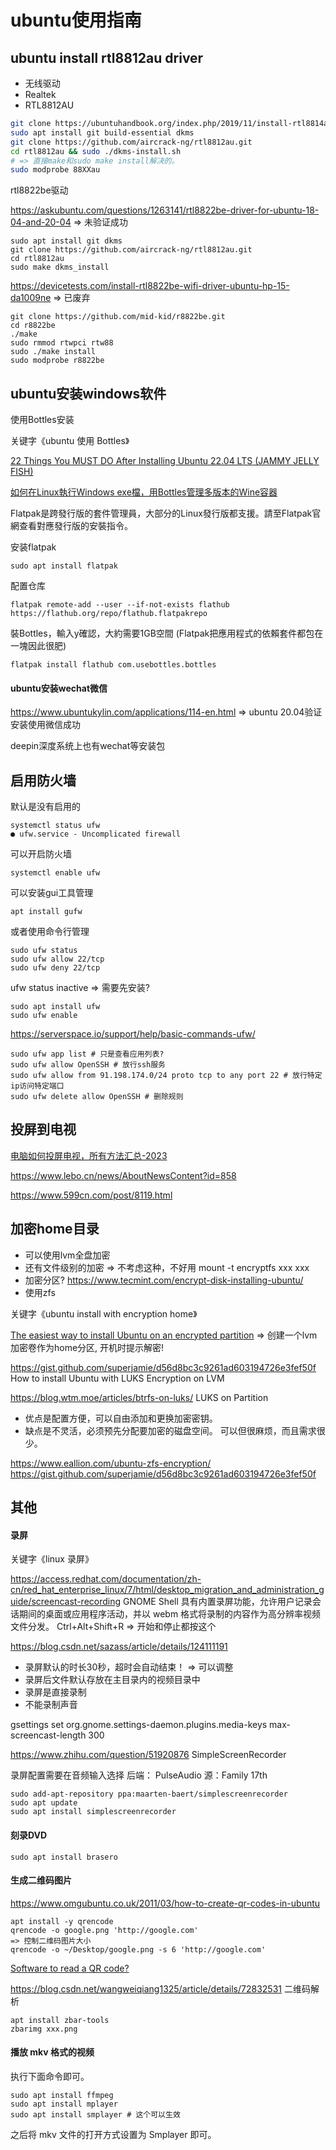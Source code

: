 # ubuntu使用指南

## ubuntu install rtl8812au driver

* 无线驱动
* Realtek
* RTL8812AU

```bash
git clone https://ubuntuhandbook.org/index.php/2019/11/install-rtl8814au-driver-ubuntu-19-10-kernel-5-13/
sudo apt install git build-essential dkms
git clone https://github.com/aircrack-ng/rtl8812au.git
cd rtl8812au && sudo ./dkms-install.sh
# => 直接make和sudo make install解决的。
sudo modprobe 88XXau
```

rtl8822be驱动

https://askubuntu.com/questions/1263141/rtl8822be-driver-for-ubuntu-18-04-and-20-04
=> 未验证成功
```
sudo apt install git dkms
git clone https://github.com/aircrack-ng/rtl8812au.git
cd rtl8812au
sudo make dkms_install
```

https://devicetests.com/install-rtl8822be-wifi-driver-ubuntu-hp-15-da1009ne
=> 已废弃
```
git clone https://github.com/mid-kid/r8822be.git
cd r8822be
./make
sudo rmmod rtwpci rtw88
sudo ./make install
sudo modprobe r8822be
```

## ubuntu安装windows软件

使用Bottles安装

关键字《ubuntu 使用 Bottles》

[22 Things You MUST DO After Installing Ubuntu 22.04 LTS (JAMMY JELLY FISH)](https://www.youtube.com/watch?v=CRXbjLbepqc&ab_channel=KskRoyal)

[如何在Linux執行Windows exe檔，用Bottles管理多版本的Wine容器](https://ivonblog.com/posts/setup-linux-bottles/)

Flatpak是跨發行版的套件管理員，大部分的Linux發行版都支援。請至Flatpak官網查看對應發行版的安裝指令。

安装flatpak
```
sudo apt install flatpak
```

配置仓库
```
flatpak remote-add --user --if-not-exists flathub https://flathub.org/repo/flathub.flatpakrepo
```

裝Bottles，輸入y確認，大約需要1GB空間 (Flatpak把應用程式的依賴套件都包在一塊因此很肥)
```
flatpak install flathub com.usebottles.bottles
```

#### ubuntu安装wechat微信

https://www.ubuntukylin.com/applications/114-en.html
=> ubuntu 20.04验证安装使用微信成功

deepin深度系统上也有wechat等安装包

## 启用防火墙

默认是没有启用的
```
systemctl status ufw
● ufw.service - Uncomplicated firewall
```

可以开启防火墙
```
systemctl enable ufw
```

可以安装gui工具管理
```
apt install gufw
```

或者使用命令行管理
```
sudo ufw status
sudo ufw allow 22/tcp
sudo ufw deny 22/tcp
```

ufw status inactive
=> 需要先安装?
```
sudo apt install ufw
sudo ufw enable
```

https://serverspace.io/support/help/basic-commands-ufw/
```
sudo ufw app list # 只是查看应用列表?
sudo ufw allow OpenSSH # 放行ssh服务
sudo ufw allow from 91.198.174.0/24 proto tcp to any port 22 # 放行特定ip访问特定端口
sudo ufw delete allow OpenSSH # 删除规则
```

## 投屏到电视

[电脑如何投屏电视，所有方法汇总-2023](https://www.zhihu.com/tardis/zm/art/360544450?source_id=1003)

https://www.lebo.cn/news/AboutNewsContent?id=858

https://www.599cn.com/post/8119.html 

## 加密home目录

- 可以使用lvm全盘加密
- 还有文件级别的加密
  => 不考虑这种，不好用
  mount -t encryptfs xxx xxx
- 加密分区?
  https://www.tecmint.com/encrypt-disk-installing-ubuntu/
- 使用zfs

关键字《ubuntu install with encryption home》

[The easiest way to install Ubuntu on an encrypted partition](https://maciej-sady.medium.com/the-easiest-way-to-install-ubuntu-on-an-encrypted-partition-a882320dd6bb)
=> 创建一个lvm加密卷作为home分区, 开机时提示解密!

https://gist.github.com/superjamie/d56d8bc3c9261ad603194726e3fef50f
How to install Ubuntu with LUKS Encryption on LVM

https://blog.wtm.moe/articles/btrfs-on-luks/
LUKS on Partition
- 优点是配置方便，可以自由添加和更换加密密钥。
- 缺点是不灵活，必须预先分配要加密的磁盘空间。 可以但很麻烦，而且需求很少。

https://www.eallion.com/ubuntu-zfs-encryption/
https://gist.github.com/superjamie/d56d8bc3c9261ad603194726e3fef50f

## 其他

#### 录屏

关键字《linux 录屏》

https://access.redhat.com/documentation/zh-cn/red_hat_enterprise_linux/7/html/desktop_migration_and_administration_guide/screencast-recording
GNOME Shell 具有内置录屏功能，允许用户记录会话期间的桌面或应用程序活动，并以 webm 格式将录制的内容作为高分辨率视频文件分发。
Ctrl+Alt+Shift+R => 开始和停止都按这个

https://blog.csdn.net/sazass/article/details/124111191
- 录屏默认的时长30秒，超时会自动结束！ => 可以调整
- 录屏后文件默认存放在主目录内的视频目录中
- 录屏是直接录制
- 不能录制声音

gsettings set org.gnome.settings-daemon.plugins.media-keys max-screencast-length 300


https://www.zhihu.com/question/51920876
SimpleScreenRecorder

录屏配置需要在音频输入选择
后端： PulseAudio
源：Family 17th

```
sudo add-apt-repository ppa:maarten-baert/simplescreenrecorder
sudo apt update
sudo apt install simplescreenrecorder
```

#### 刻录DVD

```
sudo apt install brasero
```

#### 生成二维码图片

https://www.omgubuntu.co.uk/2011/03/how-to-create-qr-codes-in-ubuntu

```
apt install -y qrencode
qrencode -o google.png 'http://google.com'
=> 控制二维码图片大小
qrencode -o ~/Desktop/google.png -s 6 'http://google.com'
```

[Software to read a QR code?](https://askubuntu.com/questions/22871/software-to-read-a-qr-code)

https://blog.csdn.net/wangweiqiang1325/article/details/72832531
二维码解析
```
apt install zbar-tools
zbarimg xxx.png
```

#### 播放 mkv 格式的视频
 
执行下面命令即可。
```
sudo apt install ffmpeg
sudo apt install mplayer
sudo apt install smplayer # 这个可以生效
```
之后将 mkv 文件的打开方式设置为 Smplayer 即可。
